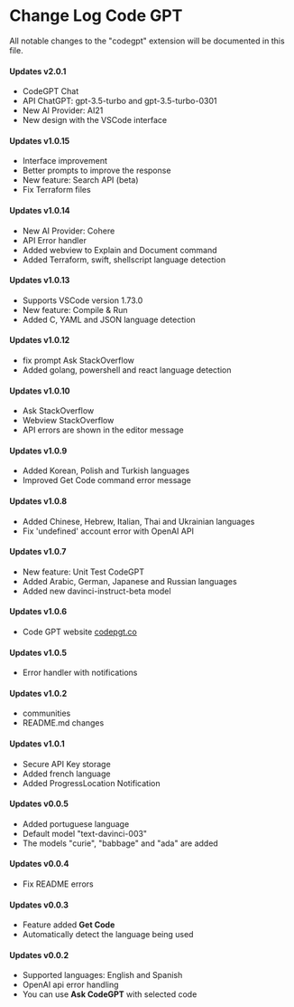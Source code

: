 # Change Log Code GPT
All notable changes to the "codegpt" extension will be documented in this file.

#### Updates v2.0.1
- CodeGPT Chat
- API ChatGPT: gpt-3.5-turbo and gpt-3.5-turbo-0301
- New AI Provider: AI21
- New design with the VSCode interface

#### Updates v1.0.15
- Interface improvement
- Better prompts to improve the response
- New feature: Search API (beta)
- Fix Terraform files

#### Updates v1.0.14
- New AI Provider: Cohere
- API Error handler
- Added webview to Explain and Document command
- Added Terraform, swift, shellscript language detection

#### Updates v1.0.13
- Supports VSCode version 1.73.0
- New feature: Compile & Run 
- Added C, YAML and JSON language detection 

#### Updates v1.0.12
- fix prompt Ask StackOverflow
- Added golang, powershell and react language detection

#### Updates v1.0.10
- Ask StackOverflow
- Webview StackOverflow
- API errors are shown in the editor message

#### Updates v1.0.9
- Added Korean, Polish and Turkish languages
- Improved Get Code command error message
  
#### Updates v1.0.8
- Added Chinese, Hebrew, Italian, Thai and Ukrainian languages
- Fix 'undefined' account error with OpenAI API

#### Updates v1.0.7
- New feature: Unit Test CodeGPT
- Added Arabic, German, Japanese and Russian languages
- Added new davinci-instruct-beta model

#### Updates v1.0.6
- Code GPT website [codepgt.co](https://www.codegpt.co)

#### Updates v1.0.5
- Error handler with notifications
  
#### Updates v1.0.2
- communities
- README.md changes

#### Updates v1.0.1
- Secure API Key storage
- Added french language
- Added ProgressLocation Notification

#### Updates v0.0.5
- Added portuguese language
- Default model "text-davinci-003"
- The models "curie", "babbage" and "ada" are added

#### Updates v0.0.4
- Fix README errors 

#### Updates v0.0.3
- Feature added **Get Code** 
- Automatically detect the language being used
#### Updates v0.0.2

- Supported languages: English and Spanish
- OpenAI api error handling
- You can use **Ask CodeGPT** with selected code